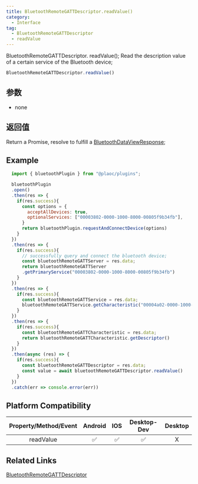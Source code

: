 ```yaml
---
title: BluetoothRemoteGATTDescriptor.readValue()
category:
  - Interface
tag:
  - BluetoothRemoteGATTDescriptor
  - readValue 
---
```


BluetoothRemoteGATTDescriptor. readValue();
Read the description value of a certain service of the Bluetooth device;

```js
BluetoothRemoteGATTDescriptor.readValue()
```

## 参数

  - none

## 返回值

  Return a Promise, resolve to fulfill a [BluetoothDataViewResponse](../bluetooth-dataview-response/index.md);
  

## Example
```js
  import { bluetoothPlugin } from "@plaoc/plugins";

  bluetoothPlugin
  .open()
  .then(res => {
    if(res.success){
      const options = {
        acceptAllDevices: true,
        optionalServices: ["00003802-0000-1000-8000-00805f9b34fb"],
      }
      return bluetoothPlugin.requestAndConnectDevice(options)
    }
  })
  .then(res => {
    if(res.success){
      // successfully query and connect the bluetooth device;
      const bluetoothRemoteGATTServer = res.data;
      return bluetoothRemoteGATTServer
      .getPrimaryService("00003802-0000-1000-8000-00805f9b34fb")
    }
  })
  .then(res => {
    if(res.success){
      const bluetoothRemoteGATTService = res.data;
      bluetoothRemoteGATTService.getCharacteristic("00004a02-0000-1000-8000-00805f9b34fb")
    }
  })
  .then(res => {
    if(res.success){
      const bluetoothRemoteGATTCharacteristic = res.data;
      return bluetoothRemoteGATTCharacteristic.getDescriptor()
    }
  })
  .then(async (res) => {
    if(res.success){
      const bluetoothRemoteGATTDescriptor = res.data;
      const value = await bluetoothRemoteGATTDescriptor.readValue()
    }
  })
  .catch(err => console.error(err))
```


## Platform Compatibility

| Property/Method/Event  | Android | IOS | Desktop-Dev | Desktop |
|:----------------------:|:-------:|:---:|:-----------:|:-------:|
| readValue              | ✅      | ✅  | ✅           | X       |

## Related Links
[BluetoothRemoteGATTDescriptor](./index.md)


